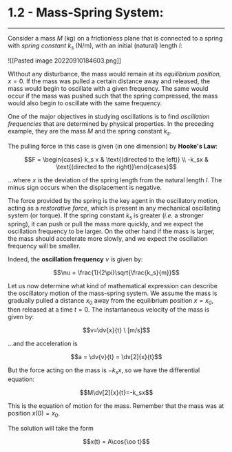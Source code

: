 # 1.2 - Mass-Spring System:
***

Consider a mass $M$ (kg) on a frictionless plane that is connected to a spring with *spring constant* $k_s$ (N/m), with an initial (natural) length $l$:

![[Pasted image 20220910184603.png]]

WIthout any disturbance, the mass would remain at its *equilibrium position,* $x=0$. If the mass was pulled a certain distance away and released, the mass would begin to oscillate with a given frequency. The same would occur if the mass was pushed such that the spring compressed, the mass would also begin to oscillate with the same frequency. 

One of the major objectives in studying oscillations is to find *oscillation frequencies* that are determined by physical properties. In the preceding example, they are the mass $M$ and the spring constant $k_s$. 	

The pulling force in this case is given (in one dimension) by **Hooke's Law**:

$$F = \begin{cases} k_s x & \text{(directed to the left)} \\ -k_sx & \text{(directed to the right)}\end{cases}$$

...where $x$ is the deviation of the spring length from the natural length $l$. The minus sign occurs when the displacement is negative.

The force provided by the spring is the key agent in the oscillatory motion, acting as a *restorative force*, which is present in any mechanical oscillating system (or torque). If the spring constant $k_s$ is greater (*i.e.* a stronger spring), it can push or pull the mass more quickly, and we expect the oscillation frequency to be larger. On the other hand if the mass is larger, the mass should accelerate more slowly, and we expect the oscillation frequency will be smaller. 

Indeed, the **oscillation frequency** $\nu$ is given by:

$$\nu = \frac{1}{2\pi}\sqrt{\frac{k_s}{m}}$$

Let us now determine what kind of mathematical expression can describe the oscillatory motion of the mass-spring system. We assume the mass is gradually pulled a distance $x_0$ away from the equilibrium position $x=x_0$, then released at a time $t=0$. The instantaneous velocity of the mass is given by:

$$v=\dv{x}{t} \ [m/s]$$

...and the acceleration is 

$$a = \dv{v}{t} = \dv[2]{x}{t}$$

But the force acting on the mass is $-k_s x$, so we have the differential equation:

$$M\dv[2]{x}{t}=-k_sx$$

This is the equation of motion for the mass. Remember that the mass was at position $x(0)=x_0$.

The solution will take the form 

$$x(t) = A\cos{\oo t}$$